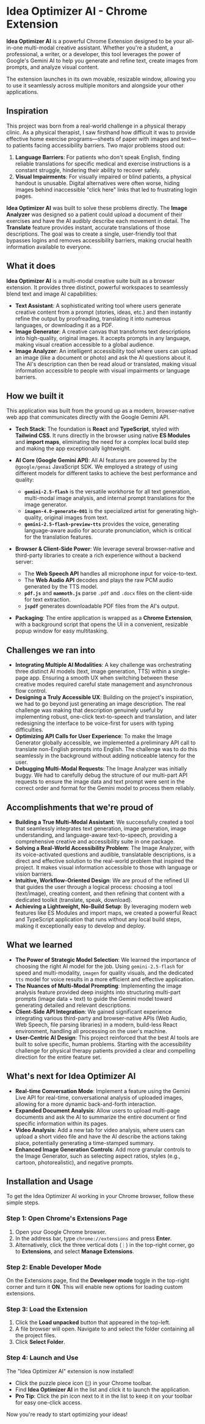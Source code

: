 # Idea Optimizer AI - Chrome Extension

**Idea Optimizer AI** is a powerful Chrome Extension designed to be your all-in-one multi-modal creative assistant. Whether you're a student, a professional, a writer, or a developer, this tool leverages the power of Google's Gemini AI to help you generate and refine text, create images from prompts, and analyze visual content.

The extension launches in its own movable, resizable window, allowing you to use it seamlessly across multiple monitors and alongside your other applications.

## Inspiration

This project was born from a real-world challenge in a physical therapy clinic. As a physical therapist, I saw firsthand how difficult it was to provide effective home exercise programs—sheets of paper with images and text—to patients facing accessibility barriers. Two major problems stood out:

1.  **Language Barriers**: For patients who don't speak English, finding reliable translations for specific medical and exercise instructions is a constant struggle, hindering their ability to recover safely.
2.  **Visual Impairments**: For visually impaired or blind patients, a physical handout is unusable. Digital alternatives were often worse, hiding images behind inaccessible "click here" links that led to frustrating login pages.

**Idea Optimizer AI** was built to solve these problems directly. The **Image Analyzer** was designed so a patient could upload a document of their exercises and have the AI audibly describe each movement in detail. The **Translate** feature provides instant, accurate translations of those descriptions. The goal was to create a single, user-friendly tool that bypasses logins and removes accessibility barriers, making crucial health information available to everyone.

## What it does

**Idea Optimizer AI** is a multi-modal creative suite built as a browser extension. It provides three distinct, powerful workspaces to seamlessly blend text and image AI capabilities:

-   **Text Assistant**: A sophisticated writing tool where users generate creative content from a prompt (stories, ideas, etc.) and then instantly refine the output by proofreading, translating it into numerous languages, or downloading it as a PDF.
-   **Image Generator**: A creative canvas that transforms text descriptions into high-quality, original images. It accepts prompts in any language, making visual creation accessible to a global audience.
-   **Image Analyzer**: An intelligent accessibility tool where users can upload an image (like a document or photo) and ask the AI questions about it. The AI's description can then be read aloud or translated, making visual information accessible to people with visual impairments or language barriers.

## How we built it

This application was built from the ground up as a modern, browser-native web app that communicates directly with the Google Gemini API.

-   **Tech Stack**: The foundation is **React** and **TypeScript**, styled with **Tailwind CSS**. It runs directly in the browser using native **ES Modules** and **import maps**, eliminating the need for a complex local build step and making the app exceptionally lightweight.

-   **AI Core (Google Gemini API)**: All AI features are powered by the `@google/genai` JavaScript SDK. We employed a strategy of using different models for different tasks to achieve the best performance and quality:
    -   **`gemini-2.5-flash`** is the versatile workhorse for all text generation, multi-modal image analysis, and internal prompt translations for the image generator.
    -   **`imagen-4.0-generate-001`** is the specialized artist for generating high-quality, original images from text.
    -   **`gemini-2.5-flash-preview-tts`** provides the voice, generating language-aware audio for accurate pronunciation, which is critical for the translation features.

-   **Browser & Client-Side Power**: We leverage several browser-native and third-party libraries to create a rich experience without a backend server:
    -   The **Web Speech API** handles all microphone input for voice-to-text.
    -   The **Web Audio API** decodes and plays the raw PCM audio generated by the TTS model.
    -   **`pdf.js`** and **`mammoth.js`** parse `.pdf` and `.docx` files on the client-side for text extraction.
    -   **`jspdf`** generates downloadable PDF files from the AI's output.

-   **Packaging**: The entire application is wrapped as a **Chrome Extension**, with a background script that opens the UI in a convenient, resizable popup window for easy multitasking.

## Challenges we ran into

-   **Integrating Multiple AI Modalities**: A key challenge was orchestrating three distinct AI models (text, image generation, TTS) within a single-page app. Ensuring a smooth UX when switching between these creative modes required careful state management and asynchronous flow control.
-   **Designing a Truly Accessible UX**: Building on the project's inspiration, we had to go beyond just generating an image description. The real challenge was making that description genuinely useful by implementing robust, one-click text-to-speech and translation, and later redesigning the interface to be voice-first for users with typing difficulties.
-   **Optimizing API Calls for User Experience**: To make the Image Generator globally accessible, we implemented a preliminary API call to translate non-English prompts into English. The challenge was to do this seamlessly in the background without adding noticeable latency for the user.
-   **Debugging Multi-Modal Requests**: The Image Analyzer was initially buggy. We had to carefully debug the structure of our multi-part API requests to ensure the image data and text prompt were sent in the correct order and format for the Gemini model to process them reliably.

## Accomplishments that we're proud of

-   **Building a True Multi-Modal Assistant**: We successfully created a tool that seamlessly integrates text generation, image generation, image understanding, and language-aware text-to-speech, providing a comprehensive creative and accessibility suite in one package.
-   **Solving a Real-World Accessibility Problem**: The Image Analyzer, with its voice-activated questions and audible, translatable descriptions, is a direct and effective solution to the real-world problem that inspired the project. It makes visual information accessible to those with language or vision barriers.
-   **Intuitive, Workflow-Oriented Design**: We are proud of the refined UI that guides the user through a logical process: choosing a tool (text/image), creating content, and then refining that content with a dedicated toolkit (translate, speak, download).
-   **Achieving a Lightweight, No-Build Setup**: By leveraging modern web features like ES Modules and import maps, we created a powerful React and TypeScript application that runs without any local build steps, making it exceptionally easy to develop and deploy.

## What we learned

-   **The Power of Strategic Model Selection**: We learned the importance of choosing the right AI model for the job. Using `gemini-2.5-flash` for speed and multi-modality, `imagen` for quality visuals, and the dedicated `tts` model for voice results in a more efficient and effective application.
-   **The Nuances of Multi-Modal Prompting**: Implementing the image analysis feature provided deep insights into structuring multi-part prompts (image data + text) to guide the Gemini model toward generating detailed and relevant descriptions.
-   **Client-Side API Integration**: We gained significant experience integrating various third-party and browser-native APIs (Web Audio, Web Speech, file parsing libraries) in a modern, build-less React environment, handling all processing on the user's machine.
-   **User-Centric AI Design**: This project reinforced that the best AI tools are built to solve specific, human problems. Starting with the accessibility challenge for physical therapy patients provided a clear and compelling direction for the entire feature set.

## What's next for Idea Optimizer AI

-   **Real-time Conversation Mode**: Implement a feature using the Gemini Live API for real-time, conversational analysis of uploaded images, allowing for a more dynamic back-and-forth interaction.
-   **Expanded Document Analysis**: Allow users to upload multi-page documents and ask the AI to summarize the entire document or find specific information within its pages.
-   **Video Analysis**: Add a new tab for video analysis, where users can upload a short video file and have the AI describe the actions taking place, potentially generating a time-stamped summary.
-   **Enhanced Image Generation Controls**: Add more granular controls to the Image Generator, such as selecting aspect ratios, styles (e.g., cartoon, photorealistic), and negative prompts.

## Installation and Usage

To get the Idea Optimizer AI working in your Chrome browser, follow these simple steps.

### Step 1: Open Chrome's Extensions Page

1.  Open your Google Chrome browser.
2.  In the address bar, type `chrome://extensions` and press **Enter**.
3.  Alternatively, click the three vertical dots (`⋮`) in the top-right corner, go to **Extensions**, and select **Manage Extensions**.

### Step 2: Enable Developer Mode

On the Extensions page, find the **Developer mode** toggle in the top-right corner and turn it **ON**. This will enable new options for loading custom extensions.

### Step 3: Load the Extension

1.  Click the **Load unpacked** button that appeared in the top-left.
2.  A file browser will open. Navigate to and select the folder containing all the project files.
3.  Click **Select Folder**.

### Step 4: Launch and Use

The "Idea Optimizer AI" extension is now installed!

-   Click the puzzle piece icon (`🧩`) in your Chrome toolbar.
-   Find **Idea Optimizer AI** in the list and click it to launch the application.
-   **Pro Tip**: Click the pin icon next to it in the list to keep it on your toolbar for easy one-click access.

Now you're ready to start optimizing your ideas!